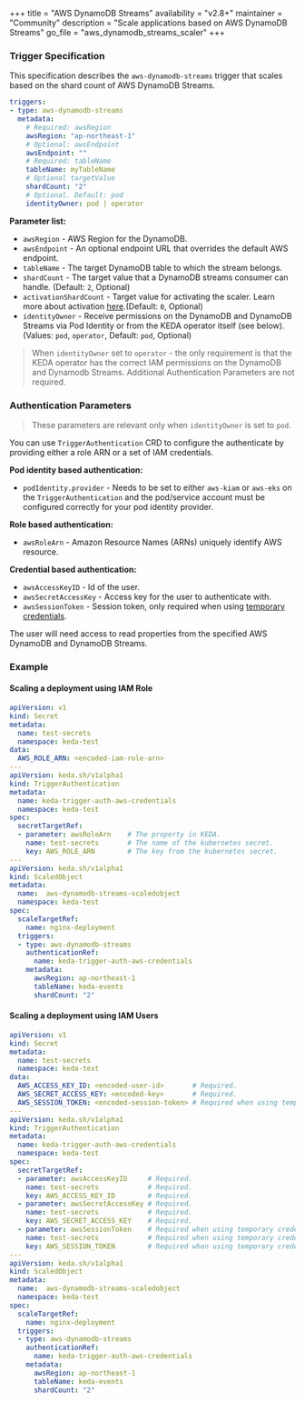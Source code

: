 +++
title = "AWS DynamoDB Streams"
availability = "v2.8+"
maintainer = "Community"
description = "Scale applications based on AWS DynamoDB Streams"
go_file = "aws_dynamodb_streams_scaler"
+++

### Trigger Specification

This specification describes the `aws-dynamodb-streams` trigger that scales based on the shard count of AWS DynamoDB Streams.

```yaml
triggers:
- type: aws-dynamodb-streams
  metadata:
    # Required: awsRegion
    awsRegion: "ap-northeast-1"
    # Optional: awsEndpoint
    awsEndpoint: ""
    # Required: tableName
    tableName: myTableName
    # Optional targetValue
    shardCount: "2"
    # Optional. Default: pod
    identityOwner: pod | operator
```

**Parameter list:**

- `awsRegion` - AWS Region for the DynamoDB.
- `awsEndpoint` - An optional endpoint URL that overrides the default AWS endpoint.
- `tableName` - The target DynamoDB table to which the stream belongs.
- `shardCount` - The target value that a DynamoDB streams consumer can handle. (Default: `2`, Optional)
- `activationShardCount` - Target value for activating the scaler. Learn more about activation [here](./../concepts/scaling-deployments.md#activating-and-scaling-thresholds).(Default: `0`, Optional)
- `identityOwner` - Receive permissions on the DynamoDB and DynamoDB Streams via Pod Identity or from the KEDA operator itself (see below). (Values: `pod`, `operator`, Default: `pod`, Optional)

> When `identityOwner` set to `operator` - the only requirement is that the KEDA operator has the correct IAM permissions on the DynamoDB and Dynamodb Streams. Additional Authentication Parameters are not required.

### Authentication Parameters

> These parameters are relevant only when `identityOwner` is set to `pod`.

You can use `TriggerAuthentication` CRD to configure the authenticate by providing either a role ARN or a set of IAM credentials.

**Pod identity based authentication:**

- `podIdentity.provider` - Needs to be set to either `aws-kiam` or `aws-eks` on the `TriggerAuthentication` and the pod/service account must be configured correctly for your pod identity provider.

**Role based authentication:**

- `awsRoleArn` - Amazon Resource Names (ARNs) uniquely identify AWS resource.

**Credential based authentication:**

- `awsAccessKeyID` - Id of the user.
- `awsSecretAccessKey` - Access key for the user to authenticate with.
- `awsSessionToken` - Session token, only required when using [temporary credentials](https://docs.aws.amazon.com/IAM/latest/UserGuide/id_credentials_temp_use-resources.html).

The user will need access to read properties from the specified AWS DynamoDB and DynamoDB Streams.

### Example

#### Scaling a deployment using IAM Role


```yaml
apiVersion: v1
kind: Secret
metadata:
  name: test-secrets
  namespace: keda-test
data:
  AWS_ROLE_ARN: <encoded-iam-role-arn>
---
apiVersion: keda.sh/v1alpha1
kind: TriggerAuthentication
metadata:
  name: keda-trigger-auth-aws-credentials
  namespace: keda-test
spec:
  secretTargetRef:
  - parameter: awsRoleArn    # The property in KEDA.
    name: test-secrets       # The name of the kubernetes secret.
    key: AWS_ROLE_ARN        # The key from the kubernetes secret.
---
apiVersion: keda.sh/v1alpha1
kind: ScaledObject
metadata:
  name:  aws-dynamodb-streams-scaledobject
  namespace: keda-test
spec:
  scaleTargetRef:
    name: nginx-deployment
  triggers:
  - type: aws-dynamodb-streams
    authenticationRef:
      name: keda-trigger-auth-aws-credentials
    metadata:
      awsRegion: ap-northeast-1
      tableName: keda-events
      shardCount: "2"
```


#### Scaling a deployment using IAM Users

```yaml
apiVersion: v1
kind: Secret
metadata:
  name: test-secrets
  namespace: keda-test
data:
  AWS_ACCESS_KEY_ID: <encoded-user-id>       # Required.
  AWS_SECRET_ACCESS_KEY: <encoded-key>       # Required.
  AWS_SESSION_TOKEN: <encoded-session-token> # Required when using temporary credentials.
---
apiVersion: keda.sh/v1alpha1
kind: TriggerAuthentication
metadata:
  name: keda-trigger-auth-aws-credentials
  namespace: keda-test
spec:
  secretTargetRef:
  - parameter: awsAccessKeyID     # Required.
    name: test-secrets            # Required.
    key: AWS_ACCESS_KEY_ID        # Required.
  - parameter: awsSecretAccessKey # Required.
    name: test-secrets            # Required.
    key: AWS_SECRET_ACCESS_KEY    # Required.
  - parameter: awsSessionToken    # Required when using temporary credentials.
    name: test-secrets            # Required when using temporary credentials.
    key: AWS_SESSION_TOKEN        # Required when using temporary credentials.
---
apiVersion: keda.sh/v1alpha1
kind: ScaledObject
metadata:
  name:  aws-dynamodb-streams-scaledobject
  namespace: keda-test
spec:
  scaleTargetRef:
    name: nginx-deployment
  triggers:
  - type: aws-dynamodb-streams
    authenticationRef:
      name: keda-trigger-auth-aws-credentials
    metadata:
      awsRegion: ap-northeast-1
      tableName: keda-events
      shardCount: "2"
```
